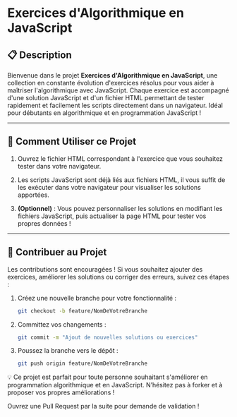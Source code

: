 # **Exercices d'Algorithmique en JavaScript**

## 📋 **Description**

Bienvenue dans le projet **Exercices d'Algorithmique en JavaScript**, une collection en constante évolution d'exercices résolus pour vous aider à maîtriser l'algorithmique avec JavaScript. Chaque exercice est accompagné d'une solution JavaScript et d'un fichier HTML permettant de tester rapidement et facilement les scripts directement dans un navigateur. Idéal pour débutants en algorithmique et en programmation JavaScript !

---

## 🚀 **Comment Utiliser ce Projet**

1. Ouvrez le fichier HTML correspondant à l'exercice que vous souhaitez tester dans votre navigateur.

2. Les scripts JavaScript sont déjà liés aux fichiers HTML, il vous suffit de les exécuter dans votre navigateur pour visualiser les solutions apportées.

3. **(Optionnel)** : Vous pouvez personnaliser les solutions en modifiant les fichiers JavaScript, puis actualiser la page HTML pour tester vos propres données !

---

## 🤝 **Contribuer au Projet**

Les contributions sont encouragées ! Si vous souhaitez ajouter des exercices, améliorer les solutions ou corriger des erreurs, suivez ces étapes :

1. Créez une nouvelle branche pour votre fonctionnalité :

    ```bash
    git checkout -b feature/NomDeVotreBranche
    ```

2. Committez vos changements :

    ```bash
    git commit -m "Ajout de nouvelles solutions ou exercices"
    ```

3. Poussez la branche vers le dépôt :

    ```bash
    git push origin feature/NomDeVotreBranche
    ```

💡 Ce projet est parfait pour toute personne souhaitant s'améliorer en programmation algorithmique et en JavaScript. N’hésitez pas à forker et à proposer vos propres améliorations !

Ouvrez une Pull Request par la suite pour demande de validation !


